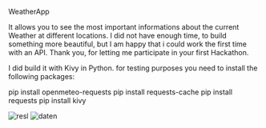 WeatherApp 


It allows you to see the most important informations about the current Weather at different locations. I did not have enough time, to build something more beautiful, but I am happy that i could work the first time with an API. Thank you, for letting me participate in your first Hackathon.


I did build it with Kivy in Python. 
for testing purposes you need to install the following packages:

pip install openmeteo-requests
pip install requests-cache
pip install requests
pip install kivy

![resl](https://github.com/user-attachments/assets/0467b6fd-5742-4622-a035-a6c3566348ef)
![daten](https://github.com/user-attachments/assets/bf5eccbb-3f0c-40b2-89aa-aaf3af46197d)

